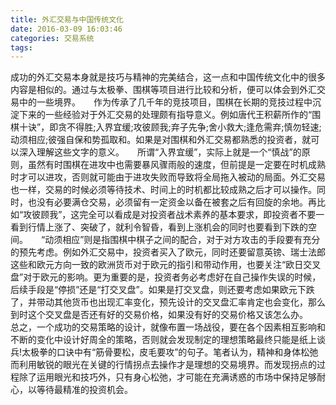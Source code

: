 ```yaml
---
title: 外汇交易与中国传统文化
date: 2016-03-09 16:03:46
categories: 交易系统
tags: 
---
```

成功的外汇交易本身就是技巧与精神的完美结合，这一点和中国传统文化中的很多内容是相似的。通过与太极拳、围棋等项目进行比较和分析，便可以体会到外汇交易中的一些境界。　　作为传承了几千年的竞技项目，围棋在长期的竞技过程中沉淀下来的一些经验对于外汇交易的处理颇有指导意义。例如唐代王积薪所作的“围棋十诀”，即贪不得胜;入界宜缓;攻彼顾我;弃子先争;舍小救大;逢危需弃;慎勿轻速;动须相应;彼强自保和势孤取和。如果是对围棋和外汇交易都熟悉的投资者，就可以深入理解这些文字的意义。　　所谓“入界宜缓”，实际上就是一个“慎战”的原则，虽然有时围棋在进攻中也需要暴风骤雨般的速度，但前提是一定要在时机成熟时才可以进攻，否则就可能由于进攻失败而导致将全局拖入被动的局面。外汇交易也一样，交易的时候必须等待技术、时间上的时机都比较成熟之后才可以操作。同时，也没有必要满仓交易，必须留有一定资金以备在被套之后有回旋的余地。再比如“攻彼顾我”，这完全可以看成是对投资者战术素养的基本要求，即投资者不要一看到行情上涨了、突破了，就利令智昏，看到上涨机会的同时也要看到下跌的空间。　　“动须相应”则是指围棋中棋子之间的配合，对于对方攻击的手段要有充分的预先考虑。例如外汇交易中，投资者买入了欧元，同时还要留意英镑、瑞士法郎这些和欧元方向一致的欧洲货币对于欧元的指引和带动作用，也要关注“欧日交叉盘”对于欧元的影响。更为重要的是，投资者务必考虑好在自己操作失误的时候，后续手段是“停损”还是“打交叉盘”。如果是打交叉盘，则还要考虑如果欧元下跌了，并带动其他货币也出现汇率变化，预先设计的交叉盘汇率肯定也会变化，那么到时这个交叉盘是否还有好的交易价格，如果没有好的交易价格又该怎么办。　　总之，一个成功的交易策略的设计，就像布置一场战役，要在各个因素相互影响和不断的变化中设计好周全的策略，否则就会发现制定的理想策略最终只能是纸上谈兵!太极拳的口诀中有“筋骨要松，皮毛要攻”的句子。笔者认为，精神和身体松弛而利用敏锐的眼光在关键的行情拐点去操作才是理想的交易境界。而发现拐点的过程除了运用眼光和技巧外，只有身心松弛，才可能在充满诱惑的市场中保持足够耐心，以等待最精准的投资机会。
